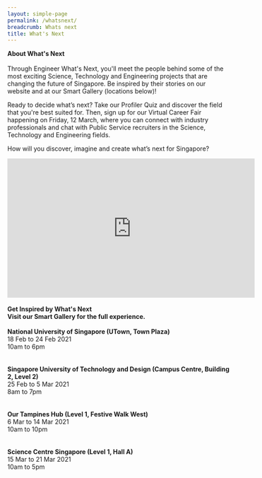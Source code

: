 ```yaml
---
layout: simple-page
permalink: /whatsnext/
breadcrumb: Whats next
title: What's Next
---
```


<b>About What's Next</b>
<br>
<br>
Through Engineer What's Next, you'll meet the people behind some of the most exciting Science, Technology and Engineering projects that are changing the future of Singapore. Be inspired by their stories on our website and at our Smart Gallery (locations below)! 

Ready to decide what’s next? Take our Profiler Quiz and discover the field that you're best suited for. Then, sign up for our Virtual Career Fair happening on Friday, 12 March, where you can connect with industry professionals and chat with Public Service recruiters in the Science, Technology and Engineering fields.

How will you discover, imagine and create what’s next for Singapore?
<br>
<div class="bp-youtube">
<iframe width="560" height="315" src="https://www.youtube.com/embed/wXiouZalD68" frameborder="0" allow="accelerometer; autoplay; encrypted-media; gyroscope; picture-in-picture" allowfullscreen></iframe>
</div>
<br>
<b>Get Inspired by What's Next</b>
<br>
<b>Visit our Smart Gallery for the full experience.</b>
<br>
<br>
<b>National University of Singapore (UTown, Town Plaza)</b>
<br>
18 Feb to 24 Feb 2021
<br>
10am to 6pm
<br>
<br>
<br>
<b>Singapore University of Technology and Design (Campus Centre, Building 2, Level 2)</b>
<br>
25 Feb to 5 Mar 2021
<br>
8am to 7pm
<br>
<br>
<br>
<b>Our Tampines Hub (Level 1, Festive Walk West)</b>
<br>
6 Mar to 14 Mar 2021
<br>
10am to 10pm
<br>
<br>
<br>
<b>Science Centre Singapore (Level 1, Hall A)</b>
<br>
15 Mar to 21 Mar 2021
<br>
10am to 5pm
<br>
<br>
<br>
